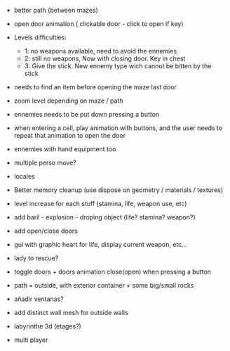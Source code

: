 - better path (between mazes)
- open door animation ( clickable door - click to open if key)
- Levels difficulties:
    * 1: no weapons available, need to avoid the ennemies
    * 2: still no weapons, Now with closing door. Key in chest
    * 3: Give the stick. New ennemy type wich cannot be bitten by the stick

- needs to find an item before opening the maze last door
- zoom level depending on maze / path
- ennemies needs to be put down pressing a button
- when entering a cell, play animation with buttons, and the user needs to repeat that animation to open the door
- ennemies with hand equipment too
- multiple perso move?
- locales
- Better memory cleanup (use dispose on geometry / materials / textures)
- level increase for each stuff (stamina, life, weapon use, etc)
- add baril - explosion - droping object (life? stamina? weapon?)
- add open/close doors 
- gui  with graphic heart for life, display current weapon, etc...
- lady to rescue?
- toggle doors + doors animation close(open) when pressing a button
- path = outside, with exterior container + some big/small rocks
- añadir ventanas?
- add distinct wall mesh for outside walls
- labyrinthe 3d (etages?)
- multi player
